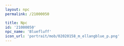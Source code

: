 ```yaml
---
layout: npc
permalink: /21000050

title: Npc
id: '21000050'
npc_name: 'Bluefluff'
icon_url: 'portrait/mob/02020158_m_ellangblue_p.png'
---
```

